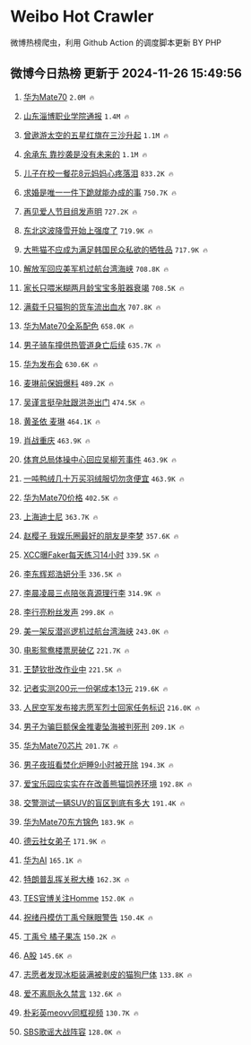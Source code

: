 # Weibo Hot Crawler 



微博热榜爬虫，利用 Github Action 的调度脚本更新 BY PHP 


## 微博今日热榜 更新于 2024-11-26 15:49:56 
1. [华为Mate70](https://s.weibo.com/weibo?q=%23%E5%8D%8E%E4%B8%BAMate70%23&t=31&band_rank=1&Refer=top) `2.0M 🔥` 

1. [山东淄博职业学院通报](https://s.weibo.com/weibo?q=%23%E5%B1%B1%E4%B8%9C%E6%B7%84%E5%8D%9A%E8%81%8C%E4%B8%9A%E5%AD%A6%E9%99%A2%E9%80%9A%E6%8A%A5%23&t=31&band_rank=2&Refer=top) `1.4M 🔥` 

1. [曾遨游太空的五星红旗在三沙升起](https://s.weibo.com/weibo?q=%23%E6%9B%BE%E9%81%A8%E6%B8%B8%E5%A4%AA%E7%A9%BA%E7%9A%84%E4%BA%94%E6%98%9F%E7%BA%A2%E6%97%97%E5%9C%A8%E4%B8%89%E6%B2%99%E5%8D%87%E8%B5%B7%23&t=31&band_rank=3&Refer=top) `1.1M 🔥` 

1. [余承东 靠抄袭是没有未来的](https://s.weibo.com/weibo?q=%E4%BD%99%E6%89%BF%E4%B8%9C%20%E9%9D%A0%E6%8A%84%E8%A2%AD%E6%98%AF%E6%B2%A1%E6%9C%89%E6%9C%AA%E6%9D%A5%E7%9A%84&t=31&band_rank=4&Refer=top) `1.1M 🔥` 

1. [儿子在校一餐花8元妈妈心疼落泪](https://s.weibo.com/weibo?q=%23%E5%84%BF%E5%AD%90%E5%9C%A8%E6%A0%A1%E4%B8%80%E9%A4%90%E8%8A%B18%E5%85%83%E5%A6%88%E5%A6%88%E5%BF%83%E7%96%BC%E8%90%BD%E6%B3%AA%23&t=31&band_rank=5&Refer=top) `833.2K 🔥` 

1. [求婚是唯一一件下跪就能办成的事](https://s.weibo.com/weibo?q=%E6%B1%82%E5%A9%9A%E6%98%AF%E5%94%AF%E4%B8%80%E4%B8%80%E4%BB%B6%E4%B8%8B%E8%B7%AA%E5%B0%B1%E8%83%BD%E5%8A%9E%E6%88%90%E7%9A%84%E4%BA%8B&t=31&band_rank=6&Refer=top) `750.7K 🔥` 

1. [再见爱人节目组发声明](https://s.weibo.com/weibo?q=%23%E5%86%8D%E8%A7%81%E7%88%B1%E4%BA%BA%E8%8A%82%E7%9B%AE%E7%BB%84%E5%8F%91%E5%A3%B0%E6%98%8E%23&t=31&band_rank=7&Refer=top) `727.2K 🔥` 

1. [东北这波降雪开始上强度了](https://s.weibo.com/weibo?q=%23%E4%B8%9C%E5%8C%97%E8%BF%99%E6%B3%A2%E9%99%8D%E9%9B%AA%E5%BC%80%E5%A7%8B%E4%B8%8A%E5%BC%BA%E5%BA%A6%E4%BA%86%23&t=31&band_rank=8&Refer=top) `719.9K 🔥` 

1. [大熊猫不应成为满足韩国民众私欲的牺牲品](https://s.weibo.com/weibo?q=%23%E5%A4%A7%E7%86%8A%E7%8C%AB%E4%B8%8D%E5%BA%94%E6%88%90%E4%B8%BA%E6%BB%A1%E8%B6%B3%E9%9F%A9%E5%9B%BD%E6%B0%91%E4%BC%97%E7%A7%81%E6%AC%B2%E7%9A%84%E7%89%BA%E7%89%B2%E5%93%81%23&t=31&band_rank=9&Refer=top) `717.9K 🔥` 

1. [解放军回应美军机过航台湾海峡](https://s.weibo.com/weibo?q=%23%E8%A7%A3%E6%94%BE%E5%86%9B%E5%9B%9E%E5%BA%94%E7%BE%8E%E5%86%9B%E6%9C%BA%E8%BF%87%E8%88%AA%E5%8F%B0%E6%B9%BE%E6%B5%B7%E5%B3%A1%23&t=31&band_rank=10&Refer=top) `708.8K 🔥` 

1. [家长只喂米糊两月龄宝宝多脏器衰竭](https://s.weibo.com/weibo?q=%23%E5%AE%B6%E9%95%BF%E5%8F%AA%E5%96%82%E7%B1%B3%E7%B3%8A%E4%B8%A4%E6%9C%88%E9%BE%84%E5%AE%9D%E5%AE%9D%E5%A4%9A%E8%84%8F%E5%99%A8%E8%A1%B0%E7%AB%AD%23&t=31&band_rank=11&Refer=top) `708.5K 🔥` 

1. [满载千只猫狗的货车流出血水](https://s.weibo.com/weibo?q=%23%E6%BB%A1%E8%BD%BD%E5%8D%83%E5%8F%AA%E7%8C%AB%E7%8B%97%E7%9A%84%E8%B4%A7%E8%BD%A6%E6%B5%81%E5%87%BA%E8%A1%80%E6%B0%B4%23&t=31&band_rank=12&Refer=top) `707.8K 🔥` 

1. [华为Mate70全系配色](https://s.weibo.com/weibo?q=%23%E5%8D%8E%E4%B8%BAMate70%E5%85%A8%E7%B3%BB%E9%85%8D%E8%89%B2%23&t=31&band_rank=13&Refer=top) `658.0K 🔥` 

1. [男子骑车撞供热管道身亡后续](https://s.weibo.com/weibo?q=%23%E7%94%B7%E5%AD%90%E9%AA%91%E8%BD%A6%E6%92%9E%E4%BE%9B%E7%83%AD%E7%AE%A1%E9%81%93%E8%BA%AB%E4%BA%A1%E5%90%8E%E7%BB%AD%23&t=31&band_rank=14&Refer=top) `635.7K 🔥` 

1. [华为发布会](https://s.weibo.com/weibo?q=%E5%8D%8E%E4%B8%BA%E5%8F%91%E5%B8%83%E4%BC%9A&t=31&band_rank=15&Refer=top) `630.6K 🔥` 

1. [麦琳前保姆爆料](https://s.weibo.com/weibo?q=%23%E9%BA%A6%E7%90%B3%E5%89%8D%E4%BF%9D%E5%A7%86%E7%88%86%E6%96%99%23&t=31&band_rank=16&Refer=top) `489.2K 🔥` 

1. [吴谨言挺孕肚跟洪尧出门](https://s.weibo.com/weibo?q=%23%E5%90%B4%E8%B0%A8%E8%A8%80%E6%8C%BA%E5%AD%95%E8%82%9A%E8%B7%9F%E6%B4%AA%E5%B0%A7%E5%87%BA%E9%97%A8%23&t=31&band_rank=17&Refer=top) `474.5K 🔥` 

1. [黄圣依 麦琳](https://s.weibo.com/weibo?q=%E9%BB%84%E5%9C%A3%E4%BE%9D%20%E9%BA%A6%E7%90%B3&t=31&band_rank=18&Refer=top) `464.1K 🔥` 

1. [肖战重庆](https://s.weibo.com/weibo?q=%E8%82%96%E6%88%98%E9%87%8D%E5%BA%86&t=31&band_rank=19&Refer=top) `463.9K 🔥` 

1. [体育总局体操中心回应吴柳芳事件](https://s.weibo.com/weibo?q=%23%E4%BD%93%E8%82%B2%E6%80%BB%E5%B1%80%E4%BD%93%E6%93%8D%E4%B8%AD%E5%BF%83%E5%9B%9E%E5%BA%94%E5%90%B4%E6%9F%B3%E8%8A%B3%E4%BA%8B%E4%BB%B6%23&t=31&band_rank=20&Refer=top) `463.9K 🔥` 

1. [一吨鸭绒几十万买羽绒服切勿贪便宜](https://s.weibo.com/weibo?q=%23%E4%B8%80%E5%90%A8%E9%B8%AD%E7%BB%92%E5%87%A0%E5%8D%81%E4%B8%87%E4%B9%B0%E7%BE%BD%E7%BB%92%E6%9C%8D%E5%88%87%E5%8B%BF%E8%B4%AA%E4%BE%BF%E5%AE%9C%23&t=31&band_rank=21&Refer=top) `463.9K 🔥` 

1. [华为Mate70价格](https://s.weibo.com/weibo?q=%E5%8D%8E%E4%B8%BAMate70%E4%BB%B7%E6%A0%BC&t=31&band_rank=22&Refer=top) `402.5K 🔥` 

1. [上海迪士尼](https://s.weibo.com/weibo?q=%23%E4%B8%8A%E6%B5%B7%E8%BF%AA%E5%A3%AB%E5%B0%BC%23&t=31&band_rank=23&Refer=top) `363.7K 🔥` 

1. [赵樱子 我娱乐圈最好的朋友是李梦](https://s.weibo.com/weibo?q=%E8%B5%B5%E6%A8%B1%E5%AD%90%20%E6%88%91%E5%A8%B1%E4%B9%90%E5%9C%88%E6%9C%80%E5%A5%BD%E7%9A%84%E6%9C%8B%E5%8F%8B%E6%98%AF%E6%9D%8E%E6%A2%A6&t=31&band_rank=24&Refer=top) `357.6K 🔥` 

1. [XCC曝Faker每天练习14小时](https://s.weibo.com/weibo?q=%23XCC%E6%9B%9DFaker%E6%AF%8F%E5%A4%A9%E7%BB%83%E4%B9%A014%E5%B0%8F%E6%97%B6%23&t=31&band_rank=25&Refer=top) `339.5K 🔥` 

1. [李东辉郑浩妍分手](https://s.weibo.com/weibo?q=%23%E6%9D%8E%E4%B8%9C%E8%BE%89%E9%83%91%E6%B5%A9%E5%A6%8D%E5%88%86%E6%89%8B%23&t=31&band_rank=26&Refer=top) `336.5K 🔥` 

1. [李晨凌晨三点陪张真源理行李](https://s.weibo.com/weibo?q=%E6%9D%8E%E6%99%A8%E5%87%8C%E6%99%A8%E4%B8%89%E7%82%B9%E9%99%AA%E5%BC%A0%E7%9C%9F%E6%BA%90%E7%90%86%E8%A1%8C%E6%9D%8E&t=31&band_rank=27&Refer=top) `314.9K 🔥` 

1. [李行亮粉丝发声](https://s.weibo.com/weibo?q=%23%E6%9D%8E%E8%A1%8C%E4%BA%AE%E7%B2%89%E4%B8%9D%E5%8F%91%E5%A3%B0%23&t=31&band_rank=28&Refer=top) `299.8K 🔥` 

1. [美一架反潜巡逻机过航台湾海峡](https://s.weibo.com/weibo?q=%23%E7%BE%8E%E4%B8%80%E6%9E%B6%E5%8F%8D%E6%BD%9C%E5%B7%A1%E9%80%BB%E6%9C%BA%E8%BF%87%E8%88%AA%E5%8F%B0%E6%B9%BE%E6%B5%B7%E5%B3%A1%23&t=31&band_rank=29&Refer=top) `243.0K 🔥` 

1. [电影鸳鸯楼票房破亿](https://s.weibo.com/weibo?q=%E7%94%B5%E5%BD%B1%E9%B8%B3%E9%B8%AF%E6%A5%BC%E7%A5%A8%E6%88%BF%E7%A0%B4%E4%BA%BF&t=31&band_rank=30&Refer=top) `221.7K 🔥` 

1. [王楚钦批改作业中](https://s.weibo.com/weibo?q=%E7%8E%8B%E6%A5%9A%E9%92%A6%E6%89%B9%E6%94%B9%E4%BD%9C%E4%B8%9A%E4%B8%AD&t=31&band_rank=31&Refer=top) `221.5K 🔥` 

1. [记者实测200元一份粥成本13元](https://s.weibo.com/weibo?q=%23%E8%AE%B0%E8%80%85%E5%AE%9E%E6%B5%8B200%E5%85%83%E4%B8%80%E4%BB%BD%E7%B2%A5%E6%88%90%E6%9C%AC13%E5%85%83%23&t=31&band_rank=32&Refer=top) `219.6K 🔥` 

1. [人民空军发布接志愿军烈士回家任务标识](https://s.weibo.com/weibo?q=%23%E4%BA%BA%E6%B0%91%E7%A9%BA%E5%86%9B%E5%8F%91%E5%B8%83%E6%8E%A5%E5%BF%97%E6%84%BF%E5%86%9B%E7%83%88%E5%A3%AB%E5%9B%9E%E5%AE%B6%E4%BB%BB%E5%8A%A1%E6%A0%87%E8%AF%86%23&t=31&band_rank=33&Refer=top) `216.0K 🔥` 

1. [男子为骗巨额保金推妻坠海被判死刑](https://s.weibo.com/weibo?q=%23%E7%94%B7%E5%AD%90%E4%B8%BA%E9%AA%97%E5%B7%A8%E9%A2%9D%E4%BF%9D%E9%87%91%E6%8E%A8%E5%A6%BB%E5%9D%A0%E6%B5%B7%E8%A2%AB%E5%88%A4%E6%AD%BB%E5%88%91%23&t=31&band_rank=34&Refer=top) `209.1K 🔥` 

1. [华为Mate70芯片](https://s.weibo.com/weibo?q=%E5%8D%8E%E4%B8%BAMate70%E8%8A%AF%E7%89%87&t=31&band_rank=35&Refer=top) `201.7K 🔥` 

1. [男子夜班看焚化炉睡9小时被开除](https://s.weibo.com/weibo?q=%23%E7%94%B7%E5%AD%90%E5%A4%9C%E7%8F%AD%E7%9C%8B%E7%84%9A%E5%8C%96%E7%82%89%E7%9D%A19%E5%B0%8F%E6%97%B6%E8%A2%AB%E5%BC%80%E9%99%A4%23&t=31&band_rank=36&Refer=top) `194.3K 🔥` 

1. [爱宝乐园应实实在在改善熊猫饲养环境](https://s.weibo.com/weibo?q=%23%E7%88%B1%E5%AE%9D%E4%B9%90%E5%9B%AD%E5%BA%94%E5%AE%9E%E5%AE%9E%E5%9C%A8%E5%9C%A8%E6%94%B9%E5%96%84%E7%86%8A%E7%8C%AB%E9%A5%B2%E5%85%BB%E7%8E%AF%E5%A2%83%23&t=31&band_rank=37&Refer=top) `192.8K 🔥` 

1. [交警测试一辆SUV的盲区到底有多大](https://s.weibo.com/weibo?q=%23%E4%BA%A4%E8%AD%A6%E6%B5%8B%E8%AF%95%E4%B8%80%E8%BE%86SUV%E7%9A%84%E7%9B%B2%E5%8C%BA%E5%88%B0%E5%BA%95%E6%9C%89%E5%A4%9A%E5%A4%A7%23&t=31&band_rank=38&Refer=top) `191.4K 🔥` 

1. [华为Mate70东方锦色](https://s.weibo.com/weibo?q=%23%E5%8D%8E%E4%B8%BAMate70%E4%B8%9C%E6%96%B9%E9%94%A6%E8%89%B2%23&t=31&band_rank=39&Refer=top) `183.9K 🔥` 

1. [德云社女弟子](https://s.weibo.com/weibo?q=%E5%BE%B7%E4%BA%91%E7%A4%BE%E5%A5%B3%E5%BC%9F%E5%AD%90&t=31&band_rank=40&Refer=top) `171.9K 🔥` 

1. [华为AI](https://s.weibo.com/weibo?q=%E5%8D%8E%E4%B8%BAAI&t=31&band_rank=41&Refer=top) `165.1K 🔥` 

1. [特朗普乱挥关税大棒](https://s.weibo.com/weibo?q=%23%E7%89%B9%E6%9C%97%E6%99%AE%E4%B9%B1%E6%8C%A5%E5%85%B3%E7%A8%8E%E5%A4%A7%E6%A3%92%23&t=31&band_rank=42&Refer=top) `162.3K 🔥` 

1. [TES官博关注Homme](https://s.weibo.com/weibo?q=%23TES%E5%AE%98%E5%8D%9A%E5%85%B3%E6%B3%A8Homme%23&t=31&band_rank=43&Refer=top) `152.0K 🔥` 

1. [祝绪丹模仿丁禹兮眯眼警告](https://s.weibo.com/weibo?q=%23%E7%A5%9D%E7%BB%AA%E4%B8%B9%E6%A8%A1%E4%BB%BF%E4%B8%81%E7%A6%B9%E5%85%AE%E7%9C%AF%E7%9C%BC%E8%AD%A6%E5%91%8A%23&t=31&band_rank=44&Refer=top) `150.4K 🔥` 

1. [丁禹兮 橘子果冻](https://s.weibo.com/weibo?q=%E4%B8%81%E7%A6%B9%E5%85%AE%20%E6%A9%98%E5%AD%90%E6%9E%9C%E5%86%BB&t=31&band_rank=45&Refer=top) `150.2K 🔥` 

1. [A股](https://s.weibo.com/weibo?q=A%E8%82%A1&t=31&band_rank=46&Refer=top) `145.6K 🔥` 

1. [志愿者发现冰柜装满被剥皮的猫狗尸体](https://s.weibo.com/weibo?q=%23%E5%BF%97%E6%84%BF%E8%80%85%E5%8F%91%E7%8E%B0%E5%86%B0%E6%9F%9C%E8%A3%85%E6%BB%A1%E8%A2%AB%E5%89%A5%E7%9A%AE%E7%9A%84%E7%8C%AB%E7%8B%97%E5%B0%B8%E4%BD%93%23&t=31&band_rank=47&Refer=top) `133.8K 🔥` 

1. [爱不离厕永久禁言](https://s.weibo.com/weibo?q=%23%E7%88%B1%E4%B8%8D%E7%A6%BB%E5%8E%95%E6%B0%B8%E4%B9%85%E7%A6%81%E8%A8%80%23&t=31&band_rank=48&Refer=top) `132.6K 🔥` 

1. [朴彩英meovv同框视频](https://s.weibo.com/weibo?q=%23%E6%9C%B4%E5%BD%A9%E8%8B%B1meovv%E5%90%8C%E6%A1%86%E8%A7%86%E9%A2%91%23&t=31&band_rank=49&Refer=top) `130.7K 🔥` 

1. [SBS歌谣大战阵容](https://s.weibo.com/weibo?q=SBS%E6%AD%8C%E8%B0%A3%E5%A4%A7%E6%88%98%E9%98%B5%E5%AE%B9&t=31&band_rank=50&Refer=top) `128.0K 🔥` 

